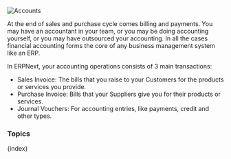 ![Accounts](http://erpnext.org/files/accounts-image.png)

At the end of sales and purchase cycle comes billing and payments. You may have
an accountant in your team, or you may be doing accounting yourself, or you may
have outsourced your accounting. In all the cases financial accounting forms the core of any business management system like an ERP.

In ERPNext, your accounting operations consists of 3 main transactions:

  * Sales Invoice: The bills that you raise to your Customers for the products or services you provide. 
  * Purchase Invoice: Bills that your Suppliers give you for their products or services. 
  * Journal Vouchers: For accounting entries, like payments, credit and other types.

### Topics

{index}
